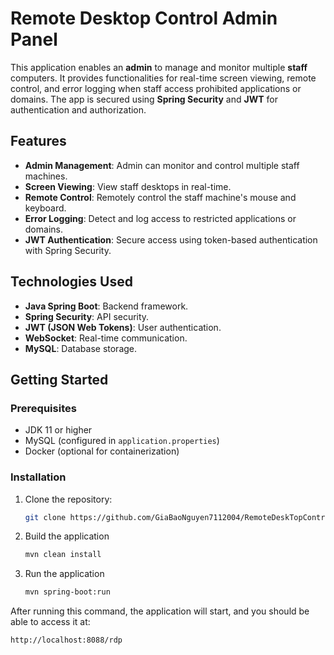 # Remote Desktop Control Admin Panel

This application enables an **admin** to manage and monitor multiple **staff** computers. It provides functionalities for real-time screen viewing, remote control, and error logging when staff access prohibited applications or domains. The app is secured using **Spring Security** and **JWT** for authentication and authorization.

## Features

- **Admin Management**: Admin can monitor and control multiple staff machines.
- **Screen Viewing**: View staff desktops in real-time.
- **Remote Control**: Remotely control the staff machine's mouse and keyboard.
- **Error Logging**: Detect and log access to restricted applications or domains.
- **JWT Authentication**: Secure access using token-based authentication with Spring Security.

## Technologies Used

- **Java Spring Boot**: Backend framework.
- **Spring Security**: API security.
- **JWT (JSON Web Tokens)**: User authentication.
- **WebSocket**: Real-time communication.
- **MySQL**: Database storage.

## Getting Started

### Prerequisites

- JDK 11 or higher
- MySQL (configured in `application.properties`)
- Docker (optional for containerization)

### Installation

1. Clone the repository:
   ```bash
   git clone https://github.com/GiaBaoNguyen7112004/RemoteDeskTopControlServer.git
2. Build the application
   ```bash
   mvn clean install
3. Run the application
   ```bash
   mvn spring-boot:run

  After running this command, the application will start, and you should be able to access it at:
  ```bash
  http://localhost:8088/rdp



   
